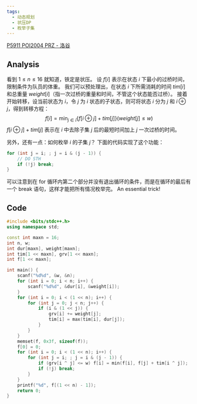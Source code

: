 ```yaml
---
tags:
  - 动态规划
  - 状压DP
  - 枚举子集
---
```

[P5911 POI2004 PRZ - 洛谷](https://www.luogu.com.cn/problem/P5911)
## Analysis
看到 $1\le n\le 16$ 就知道，铁定是状压。
设 $f[i]$ 表示在状态 $i$ 下最小的过桥时间，限制条件为队员的体重。
我们可以预处理出，在状态 $i$ 下所需消耗的时间 $tim[i]$ 和总重量 $weight[i]$（指一次过桥的重量和时间，不管这个状态能否过桥）。
接着开始转移，设当前状态为 $i$，令 $j$ 为 $i$ 状态的子状态，则可将状态 $i$ 分为 $j$ 和 $i \oplus j$，得到转移方程：
$$
f[i] = \min_{j \in i}\{f[i \oplus j] + tim[j]\} (weight[j] \le w)
$$
$f[i \oplus j] + tim[j]$ 表示在 $i$ 中去除子集 $j$ 后的最短时间加上 $j$ 一次过桥的时间。

另外，还有一点：如何枚举 $i$ 的子集 $j$？
下面的代码实现了这个功能：
```cpp
for (int j = i; ; j = i & (j - 1)) { 
	// DO STH
	if (!j) break;
}
```
可以注意到在 for 循环内第二个部分并没有退出循环的条件，而是在循环的最后有一个 break 语句，这样才能把所有情况枚举完。
An essential trick!
## Code
```cpp
#include <bits/stdc++.h>
using namespace std;

const int maxn = 16;
int n, w;
int dur[maxn], weight[maxn];
int tim[1 << maxn], grv[1 << maxn];
int f[1 << maxn];

int main() {
    scanf("%d%d", &w, &n);
    for (int i = 0; i < n; i++) {
        scanf("%d%d", &dur[i], &weight[i]);
    }
    for (int i = 0; i < (1 << n); i++) {
        for (int j = 0; j < n; j++) {
            if (i & (1 << j)) {
                grv[i] += weight[j];
                tim[i] = max(tim[i], dur[j]);
            }
        }
    }
    memset(f, 0x3f, sizeof(f));
    f[0] = 0;
    for (int i = 0; i < (1 << n); i++) {
        for (int j = i; ; j = i & (j - 1)) {
            if (grv[i ^ j] <= w) f[i] = min(f[i], f[j] + tim[i ^ j]);
            if (!j) break;
        }
    }
    printf("%d", f[(1 << n) - 1]);
    return 0;
}
```
